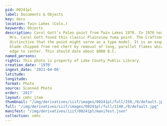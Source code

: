 ```yaml
---
pid: 00241pl
label: Documents & Objects
key: docs
location: Twin Lakes (Colo.)
keywords: Objects
description: Carol Gott's Paleo point from Twin Lakes 1970. In 1970 near Twin Lakes,
  Mrs. Carol Gott found this classic Plainview Yuma point. The Craftsmanship is so
  distinctive that the point might serve as a type model. It is an exquisite 4-inch
  blade chipped from red chert by removal of long, parallel flakes which extend from
  edge to center. This should date about 8000 B.C.
named_persons: 
rights: This photo is property of Lake County Public Library.
creation_date: '1970'
ingest_date: '2021-04-06'
latitude: 
longitude: 
format: Photo
source: Scanned Photo
order: '2817'
layout: cmhc_item
thumbnail: "/img/derivatives/iiif/images/00241pl/full/250,/0/default.jpg"
full: "/img/derivatives/iiif/images/00241pl/full/1140,/0/default.jpg"
manifest: "/img/derivatives/iiif/00241pl/manifest.json"
collection: cmhc
---
```

